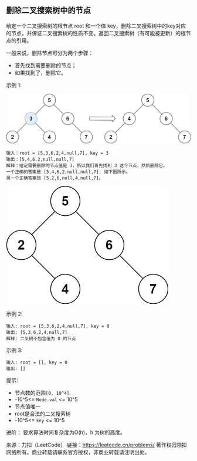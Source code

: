 ## 删除二叉搜索树中的节点

给定一个二叉搜索树的根节点 root 和一个值 key，删除二叉搜索树中的key对应的节点，并保证二叉搜索树的性质不变。返回二叉搜索树（有可能被更新）的根节点的引用。

一般来说，删除节点可分为两个步骤：

* 首先找到需要删除的节点；
* 如果找到了，删除它。

示例 1:

![](../images/450.delete-node-in-a-bst.png)
```
输入：root = [5,3,6,2,4,null,7], key = 3
输出：[5,4,6,2,null,null,7]
解释：给定需要删除的节点值是 3，所以我们首先找到 3 这个节点，然后删除它。
一个正确的答案是 [5,4,6,2,null,null,7], 如下图所示。
另一个正确答案是 [5,2,6,null,4,null,7]。
```
![](../images/450.delete-node-in-a-bst_1.png)

示例 2:

```
输入: root = [5,3,6,2,4,null,7], key = 0
输出: [5,3,6,2,4,null,7]
解释: 二叉树不包含值为 0 的节点
```

示例 3:

```
输入: root = [], key = 0
输出: []
```

提示:

* 节点数的范围`[0, 10^4]`.
* -10^5<= `Node.val` <= 10^5
* 节点值唯一
* root是合法的二叉搜索树
* -10^5<= `key` <= 10^5


进阶： 要求算法时间复杂度为O(h)，h 为树的高度。

来源：力扣（LeetCode）
链接：https://leetcode.cn/problems/
著作权归领扣网络所有。商业转载请联系官方授权，非商业转载请注明出处。
